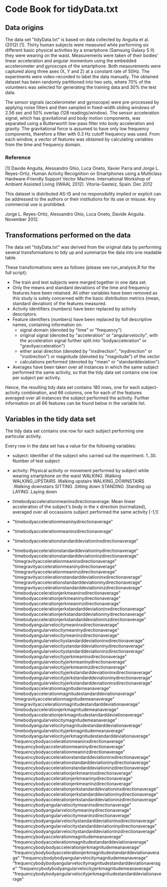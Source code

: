 # Code Book for tidyData.txt

## Data origins
The data set "tidyData.txt" is based on data collected by Anguita et al. (2012) [1]. Thirty human subjects were measured while performing six different basic physical activities by a smartphone (Samsung Galaxy S II) they were wearing on the waist. Measurements were taken of their bodies' linear acceleration and angular momentum using the embedded accelerometer and gyroscope of the smartphone. Both measurements were captured along three axes (X, Y and Z) at a constant rate of 50Hz. The experiments were video-recorded to label the data manually. The obtained dataset has been randomly partitioned into two sets, where 70% of the volunteers was selected for generating the training data and 30% the test data.

The sensor signals (accelerometer and gyroscope) were pre-processed by applying noise filters and then sampled in fixed-width sliding windows of 2.56 sec and 50% overlap (128 readings/window). The sensor acceleration signal, which has gravitational and body motion components, was separated using a Butterworth low-pass filter into body acceleration and gravity. The gravitational force is assumed to have only low frequency components, therefore a filter with 0.3 Hz cutoff frequency was used. From each window, a vector of features was obtained by calculating variables from the time and frequency domain.

### Reference
[1] Davide Anguita, Alessandro Ghio, Luca Oneto, Xavier Parra and Jorge L. Reyes-Ortiz. Human Activity Recognition on Smartphones using a Multiclass Hardware-Friendly Support Vector Machine. International Workshop of Ambient Assisted Living (IWAAL 2012). Vitoria-Gasteiz, Spain. Dec 2012

This dataset is distributed AS-IS and no responsibility implied or explicit can be addressed to the authors or their institutions for its use or misuse. Any commercial use is prohibited.

Jorge L. Reyes-Ortiz, Alessandro Ghio, Luca Oneto, Davide Anguita. November 2012.


## Transformations performed on the data

The data set "tidyData.txt" was derived from the original data by performing several transformations to tidy up and summarize the data into one readable table. 

These transformations were as follows (please see run_analysis.R for the full script):
* The train and test subjects were merged together in one data set.
* Only the means and standard deviations of the time and frequency features have been retained. All other variables have been removed as this study is solely concerned with the basic distribution metrics (mean, standard deviation) of the features measured.
* Activity identifiers (numbers) have been replaced by activity descriptors.
* Feature identifiers (numbers) have been replaced by full descriptive names, containing information on:
  * signal domain (denoted by "time" or "frequency")
  * original signal (denoted by "acceleration" or "angularvelocity", with the acceleration signal further split into "bodyacceleration" or "gravityacceleration")
  * either axial direction (denoted by "inxdirection", "inydirection" or "inzdirection") or magnitude (denoted by "magnitude") of the vector
  * calculations performed (denoted by "mean" or "standarddeviation").
* Averages have been taken over all instances in which the same subject performed the same activity, so that the tidy data set contains one row per subject per activity.

Hence, the resulting tidy data set contains 180 rows, one for each subject-activity combination, and 66 columns, one for each of the features averaged over all instances the subject performed the activity. Further information on all 66 features can be found below in the variable list.

## Variables in the tidy data set

The tidy data set contains one row for each subject performing one particular activity.

Every row in the data set has a value for the following variables:

* subject: Identifier of the subject who carried out the experiment.
    1..30. Number of test subject
        
* activity: Physical activity or movement performed by subject while wearing smartphone on the waist
    WALKING .Walking
            WALKING_UPSTAIRS  .Walking upstairs
            WALKING_DOWNSTAIRS  .Walking downstairs
            SITTING .Sitting down
            STANDING  .Standing up
            LAYING  .Laying down
        
* timebodyaccelerationmeaninxdirectionaverage: Mean linear acceleration of the subject's body in the x direction (normalized), averaged over all occassions subject performed the same activity
            [-1,1]
        
* "timebodyaccelerationmeaninydirectionaverage"
* "timebodyaccelerationmeaninzdirectionaverage"
* "timebodyaccelerationstandarddeviationinxdirectionaverage"
* "timebodyaccelerationstandarddeviationinydirectionaverage"
"timebodyaccelerationstandarddeviationinzdirectionaverage"
"timegravityaccelerationmeaninxdirectionaverage"
"timegravityaccelerationmeaninydirectionaverage"
"timegravityaccelerationmeaninzdirectionaverage"
"timegravityaccelerationstandarddeviationinxdirectionaverage"
"timegravityaccelerationstandarddeviationinydirectionaverage"
"timegravityaccelerationstandarddeviationinzdirectionaverage"
"timebodyaccelerationjerkmeaninxdirectionaverage"
"timebodyaccelerationjerkmeaninydirectionaverage"
"timebodyaccelerationjerkmeaninzdirectionaverage"
"timebodyaccelerationjerkstandarddeviationinxdirectionaverage"
"timebodyaccelerationjerkstandarddeviationinydirectionaverage"
"timebodyaccelerationjerkstandarddeviationinzdirectionaverage"
"timebodyangularvelocitymeaninxdirectionaverage"
"timebodyangularvelocitymeaninydirectionaverage"
"timebodyangularvelocitymeaninzdirectionaverage"
"timebodyangularvelocitystandarddeviationinxdirectionaverage"
"timebodyangularvelocitystandarddeviationinydirectionaverage"
"timebodyangularvelocitystandarddeviationinzdirectionaverage"
"timebodyangularvelocityjerkmeaninxdirectionaverage"
"timebodyangularvelocityjerkmeaninydirectionaverage"
"timebodyangularvelocityjerkmeaninzdirectionaverage"
"timebodyangularvelocityjerkstandarddeviationinxdirectionaverage"
"timebodyangularvelocityjerkstandarddeviationinydirectionaverage"
"timebodyangularvelocityjerkstandarddeviationinzdirectionaverage"
"timebodyaccelerationmagnitudemeanaverage"
"timebodyaccelerationmagnitudestandarddeviationaverage"
"timegravityaccelerationmagnitudemeanaverage"
"timegravityaccelerationmagnitudestandarddeviationaverage"
"timebodyaccelerationjerkmagnitudemeanaverage"
"timebodyaccelerationjerkmagnitudestandarddeviationaverage"
"timebodyangularvelocitymagnitudemeanaverage"
"timebodyangularvelocitymagnitudestandarddeviationaverage"
"timebodyangularvelocityjerkmagnitudemeanaverage"
"timebodyangularvelocityjerkmagnitudestandarddeviationaverage"
"frequencybodyaccelerationmeaninxdirectionaverage"
"frequencybodyaccelerationmeaninydirectionaverage"
"frequencybodyaccelerationmeaninzdirectionaverage"
"frequencybodyaccelerationstandarddeviationinxdirectionaverage"
"frequencybodyaccelerationstandarddeviationinydirectionaverage"
"frequencybodyaccelerationstandarddeviationinzdirectionaverage"
"frequencybodyaccelerationjerkmeaninxdirectionaverage"
"frequencybodyaccelerationjerkmeaninydirectionaverage"
"frequencybodyaccelerationjerkmeaninzdirectionaverage"
"frequencybodyaccelerationjerkstandarddeviationinxdirectionaverage"
"frequencybodyaccelerationjerkstandarddeviationinydirectionaverage"
"frequencybodyaccelerationjerkstandarddeviationinzdirectionaverage"
"frequencybodyangularvelocitymeaninxdirectionaverage"
"frequencybodyangularvelocitymeaninydirectionaverage"
"frequencybodyangularvelocitymeaninzdirectionaverage"
"frequencybodyangularvelocitystandarddeviationinxdirectionaverage"
"frequencybodyangularvelocitystandarddeviationinydirectionaverage"
"frequencybodyangularvelocitystandarddeviationinzdirectionaverage"
"frequencybodyaccelerationmagnitudemeanaverage"
"frequencybodyaccelerationmagnitudestandarddeviationaverage"
"frequencybodybodyaccelerationjerkmagnitudemeanaverage"
"frequencybodybodyaccelerationjerkmagnitudestandarddeviationaverage"
"frequencybodybodyangularvelocitymagnitudemeanaverage"
"frequencybodybodyangularvelocitymagnitudestandarddeviationaverage"
"frequencybodybodyangularvelocityjerkmagnitudemeanaverage"
"frequencybodybodyangularvelocityjerkmagnitudestandarddeviationaverage"
